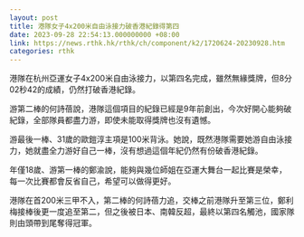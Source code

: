 ```yaml
---
layout: post
title: 港隊女子4x200米自由泳接力破香港紀錄得第四
date: 2023-09-28 22:54:13.000000000 +08:00
link: https://news.rthk.hk/rthk/ch/component/k2/1720624-20230928.htm
categories: rthk
---
```


港隊在杭州亞運女子4x200米自由泳接力，以第四名完成，雖然無緣獎牌，但8分02秒42的成績，仍然打破香港紀錄。

游第二棒的何詩蓓說，港隊這個項目的紀錄已經是9年前創出，今次好開心能夠破紀錄，全部隊員都盡力游，即使未能取得獎牌也沒有遺憾。

游最後一棒、31歲的歐鎧淳主項是100米背泳。她說，既然港隊需要她游自由泳接力，她就盡全力游好自己一棒，沒有想過這個年紀仍然有份破香港紀錄。

年僅18歲、游第一棒的鄭渝說，能夠與幾位師姐在亞運大舞台一起比賽是榮幸，每一次比賽都會反省自己，希望可以做得更好。

港隊在首200米三甲不入，第二棒的何詩蓓力追，交棒之前港隊升至第三位，鄭利梅接棒後更一度追至第二，但之後被日本、南韓反超，最終以第四名觸池，國家隊則由頭帶到尾奪得冠軍。
